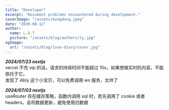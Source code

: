 ```yaml
---
title: "Developer"
excerpt: "Document problems encountered during development."
coverImage: "/assets/kongdong.jpeg"
date: "2030-08-12"
author:
  name: L.D.T
  picture: "/assets/blog/authors/ly.jpg"
ogImage:
  url: "/assets/blog/love-diary/cover.jpg"
---
```


**_2024/07/23 nextjs_**  
vercel 不充 vip 的话，请求的持续时间不能超过 10s，如果想做实时的内容，不能依托于它。  
发现了 Ably 这个小宝贝，可以免费调用 ws 服务，太帅了

**_2024/07/03 nextjs_**  
useRouter 存在缓存策略，函数内调用 sql 时，若先调用了 cookie 或者 headers，会将数据更新，避免使用旧数据
